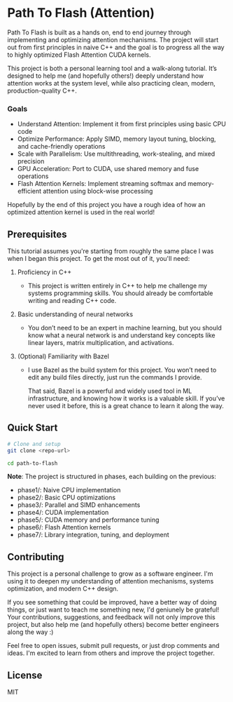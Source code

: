# Path To Flash (Attention)

Path To Flash is built as a hands on, end to end journey through implementing and optimizing attention mechanisms. 
The project will start out from first principles in naive C++ and the goal is to progress all the way to highly optimized Flash Attention CUDA kernels. 

This project is both a personal learning tool and a walk-along tutorial. It’s designed to help me (and hopefully others!) deeply understand how attention works at the system level, while also practicing clean, modern, production-quality C++.

### Goals
- Understand Attention: Implement it from first principles using basic CPU code
- Optimize Performance: Apply SIMD, memory layout tuning, blocking, and cache-friendly operations
- Scale with Parallelism: Use multithreading, work-stealing, and mixed precision
- GPU Acceleration: Port to CUDA, use shared memory and fuse operations
- Flash Attention Kernels: Implement streaming softmax and memory-efficient attention using block-wise processing

Hopefully by the end of this project you have a rough idea of how an optimized attention kernel is used in the real world!

## Prerequisites
This tutorial assumes you're starting from roughly the same place I was when I began this project. To get the most out of it, you'll need:

1. Proficiency in C++
    - This project is written entirely in C++ to help me challenge my systems programming skills. You should already be comfortable writing and reading C++ code.

2. Basic understanding of neural networks
    - You don’t need to be an expert in machine learning, but you should know what a neural network is and understand key concepts like linear layers, matrix multiplication, and activations.

3. (Optional) Familiarity with Bazel
    - I use Bazel as the build system for this project. You won’t need to edit any build files directly, just run the commands I provide.

        That said, Bazel is a powerful and widely used tool in ML infrastructure, and knowing how it works is a valuable skill. If you’ve never used it before, this is a great chance to learn it along the way.

## Quick Start

```bash
# Clone and setup
git clone <repo-url>

cd path-to-flash

```

**Note**: The project is structured in phases, each building on the previous:
- phase1/: Naive CPU implementation
- phase2/: Basic CPU optimizations
- phase3/: Parallel and SIMD enhancements
- phase4/: CUDA implementation
- phase5/: CUDA memory and performance tuning
- phase6/: Flash Attention kernels
- phase7/: Library integration, tuning, and deployment


## Contributing
This project is a personal challenge to grow as a software engineer. I'm using it to deepen my understanding of attention mechanisms, systems optimization, and modern C++ design.

If you see something that could be improved, have a better way of doing things, or just want to teach me something new, I'd geniunely be grateful! Your contributions, suggestions, and feedback will not only improve this project, but also help me (and hopefully others) become better engineers along the way :)

Feel free to open issues, submit pull requests, or just drop comments and ideas. I'm excited to learn from others and improve the project together.

## License
MIT

